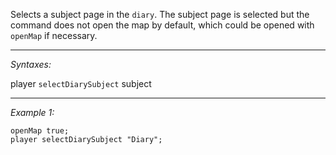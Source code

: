 Selects a subject page in the `diary`. The subject page is selected but the command does not open the map by default, which could be opened with `openMap` if necessary.


---
*Syntaxes:*

player `selectDiarySubject` subject

---
*Example 1:*

```sqf
openMap true;
player selectDiarySubject "Diary";
```